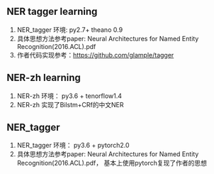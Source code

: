 NER tagger learning
---------
1. NER_tagger 环境: py2.7+ theano 0.9
2. 具体思想方法参考paper: Neural Architectures for Named Entity Recognition(2016.ACL).pdf
3. 作者代码实现参考：https://github.com/glample/tagger

NER-zh learning
--------
1. NER-zh 环境： py3.6 + tenorflow1.4
2. NER-zh 实现了Bilstm+CRf的中文NER


NER_tagger
-----------
1. NER_tagger 环境： py3.6 + pytorch2.0
2. 具体思想方法参考paper: Neural Architectures for Named Entity Recognition(2016.ACL).pdf，
基本上使用pytorch复现了作者的思想